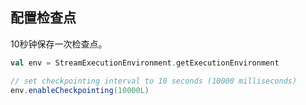 ## 配置检查点

10秒钟保存一次检查点。

```scala
val env = StreamExecutionEnvironment.getExecutionEnvironment

// set checkpointing interval to 10 seconds (10000 milliseconds)
env.enableCheckpointing(10000L)
```


